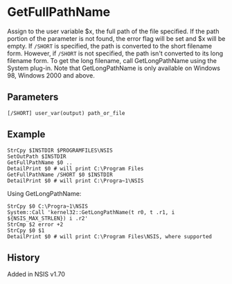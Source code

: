 # GetFullPathName

Assign to the user variable $x, the full path of the file specified. If the path portion of the parameter is not found, the error flag will be set and $x will be empty. If `/SHORT` is specified, the path is converted to the short filename form. However, if `/SHORT` is not specified, the path isn't converted to its long filename form. To get the long filename, call GetLongPathName using the System plug-in. Note that GetLongPathName is only available on Windows 98, Windows 2000 and above.

## Parameters

    [/SHORT] user_var(output) path_or_file

## Example

    StrCpy $INSTDIR $PROGRAMFILES\NSIS
    SetOutPath $INSTDIR
    GetFullPathName $0 ..
    DetailPrint $0 # will print C:\Program Files
    GetFullPathName /SHORT $0 $INSTDIR
    DetailPrint $0 # will print C:\Progra~1\NSIS

Using GetLongPathName:

    StrCpy $0 C:\Progra~1\NSIS
    System::Call 'kernel32::GetLongPathName(t r0, t .r1, i ${NSIS_MAX_STRLEN}) i .r2'
    StrCmp $2 error +2
    StrCpy $0 $1
    DetailPrint $0 # will print C:\Program Files\NSIS, where supported

## History

Added in NSIS v1.70
